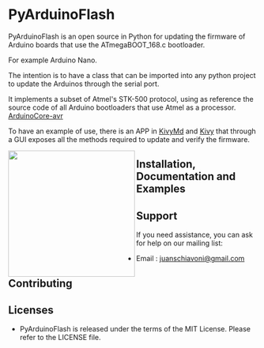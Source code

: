 PyArduinoFlash
====


PyArduinoFlash is an open source in Python for updating the firmware 
of Arduino boards that use the ATmegaBOOT_168.c bootloader.

For example Arduino Nano.

The intention is to have a class that can be imported into any python project to update the Arduinos through the serial port.

It implements a subset of Atmel's STK-500 protocol, using as reference the source code of all Arduino bootloaders that use Atmel as a processor. 
[ArduinoCore-avr](https://github.com/arduino/ArduinoCore-avr/blob/master/bootloaders/atmega/ATmegaBOOT_168.c)

To have an example of use, there is an APP in [KivyMd](https://gitlab.com/kivymd/KivyMD) and [Kivy](http://kivy.org) that through a GUI exposes all the methods required to update and verify the firmware.

<img align="left" width="256" src="https://github.com/jjsch-dev/PyArduinoFlash/images/app_main.png"/>

Installation, Documentation and Examples
----------------------------------------


Support
-------

If you need assistance, you can ask for help on our mailing list:

* Email      : juanschiavoni@gmail.com


Contributing
------------


Licenses
--------

- PyArduinoFlash is released under the terms of the MIT License. Please refer to the
  LICENSE file.


